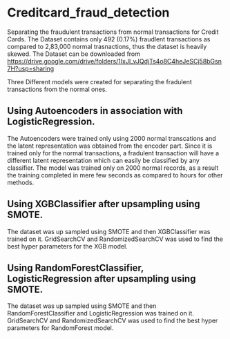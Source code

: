 # Creditcard_fraud_detection
Separating the fraudulent transactions from normal transactions for Credit Cards.
The Dataset contains only 492 (0.17%) fraudlent transactions as compared to 2,83,000 normal trasnactions, thus the dataset is heavily skewed.
The Dataset can be downloaded from https://drive.google.com/drive/folders/1IxJI_vJQdjTs4o8C4heJeSCj58bGsn7H?usp=sharing

Three Different models were created for separating the fradulent transactions from the normal ones.

## Using Autoencoders in association with LogisticRegression.
The Autoencoders were trained only using 2000 normal transcations and the latent representation was obtained from the encoder part.
Since it is trained only for the normal transactions, a fradulent transaction will have a different latent representation which can easily be classified by any classifier.
The model was trained only on 2000 normal records, as a result the training completed in mere few seconds as compared to hours for other methods.

## Using XGBClassifier after upsampling using SMOTE.
The dataset was up sampled using SMOTE and then XGBClassifier was trained on it.
GridSearchCV and RandomizedSearchCV was used to find the best hyper parameters for the XGB model.

## Using RandomForestClassifier, LogisticRegression after upsampling using SMOTE.
The dataset was up sampled using SMOTE and then RandomForestClassifier and LogisticRegression was trained on it.
GridSearchCV and RandomizedSearchCV was used to find the best hyper parameters for RandomForest model.

